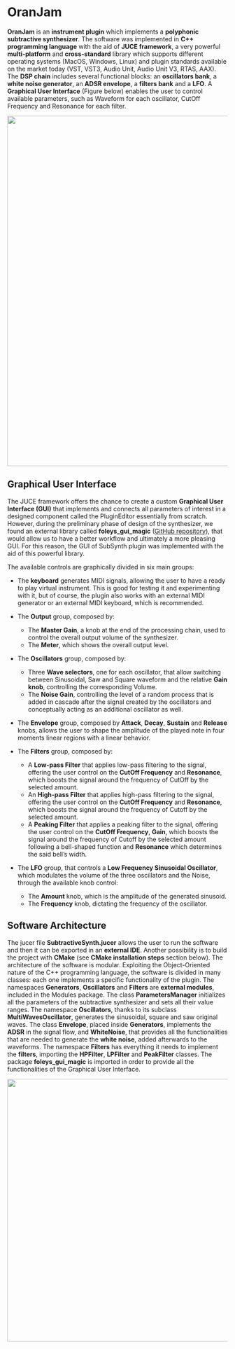 # OranJam
**OranJam** is an **instrument plugin** which implements a **polyphonic subtractive synthesizer**. The software was implemented in **C++ programming language** with the aid of **JUCE framework**, a very powerful **multi-platform** and **cross-standard** library which supports different operating systems (MacOS, Windows, Linux) and plugin standards available on the market today (VST, VST3, Audio Unit, Audio Unit V3, RTAS, AAX). The **DSP chain** includes several functional blocks: an **oscillators bank**, a **white noise generator**, an **ADSR envelope**, a **filters bank** and a **LFO**. A **Graphical User Interface** (Figure below) enables the user to control available parameters, such as Waveform for each oscillator, CutOff Frequency and Resonance for each filter.

<p align="center">
  <img width="800" height=auto src="./Assets/images/SubSynthGUI.png">
</p>

## Graphical User Interface
The JUCE framework offers the chance to create a custom **Graphical User Interface (GUI)** that implements and connects all parameters of interest in a designed component called the PluginEditor essentially from scratch. However, during the preliminary phase of design of the synthesizer, we found an external library called **foleys_gui_magic** ([GitHub repository](https://github.com/ffAudio/foleys_gui_magic)), that would allow us to have a better workflow and ultimately a more pleasing GUI. For this reason, the GUI of SubSynth plugin was implemented with the aid of this powerful library.

The available controls are graphically divided in six main groups:
- The **keyboard** generates MIDI signals, allowing the user to have a ready to play virtual instrument. This is good for testing it and experimenting with it, but of course, the plugin also works with an external MIDI generator or an external MIDI keyboard, which is recommended.

- The **Output** group, composed by:
  - The **Master Gain**, a knob at the end of the processing chain, used to control the overall output volume of the synthesizer.
  - The **Meter**, which shows the overall output level.

- The **Oscillators** group, composed by:
  - Three **Wave selectors**, one for each oscillator, that allow switching between Sinusoidal, Saw and Square waveform and the relative **Gain knob**, controlling the corresponding Volume.
  - The **Noise Gain**, controlling the level of a random process that is added in cascade after the signal created by the oscillators and conceptually acting as an additional oscillator as well.

- The **Envelope** group, composed by **Attack**, **Decay**, **Sustain** and **Release** knobs, allows the user to shape the amplitude of the played note in four moments linear regions with a linear behavior.

- The **Filters** group, composed by:
  - A **Low-pass Filter** that applies low-pass filtering to the signal, offering the user control on the **CutOff Frequency** and **Resonance**, which boosts the signal around the frequency of CutOff by the selected amount.
  - An **High-pass Filter** that applies high-pass filtering to the signal, offering the user control on the **CutOff Frequency** and **Resonance**, which boosts the signal around the frequency of Cutoff by the selected amount.
  - A **Peaking Filter** that applies a peaking filter to the signal, offering the user control on the **CutOff Frequency**, **Gain**, which boosts the signal around the frequency of Cutoff by the selected amount following a bell-shaped function and **Resonance** which determines the said bell’s width.

- The **LFO** group, that controls a **Low Frequency Sinusoidal Oscillator**, which modulates the volume of the three oscillators and the Noise, through the available knob control:
  - The **Amount** knob, which is the amplitude of the generated sinusoid.
  - The **Frequency** knob, dictating the frequency of the oscillator.

## Software Architecture
The jucer file **SubtractiveSynth.jucer** allows the user to run the software and then it can be exported in an **external IDE**. Another possibility is to build the project with **CMake** (see **CMake installation steps** section below).
The architecture of the software is modular. Exploiting the Object-Oriented nature of the C++ programming language, the software is divided in many classes: each one implements a specific functionality of the plugin. The namespaces **Generators**, **Oscillators** and **Filters** are **external modules**, included in the Modules package.
The class **ParametersManager** initializes all the parameters of the subtractive synthesizer and sets all their value ranges. The namespace **Oscillators**, thanks to its subclass **MultiWavesOscillator**, generates the sinusoidal, square and saw original waves. The class **Envelope**, placed inside **Generators**, implements the **ADSR** in the signal flow, and **WhiteNoise**, that provides all the functionalities that are needed to generate the **white noise**, added afterwards to the waveforms.
The namespace **Filters** has everything it needs to implement the **filters**, importing the **HPFilter**, **LPFilter** and **PeakFilter** classes.
The package **foleys_gui_magic** is imported in order to provide all the functionalities of the Graphical User Interface.

<p align="center">
  <img width="600" height=auto src="./Assets/graphs/Signal_Flow_Diagram.png">
</p>

